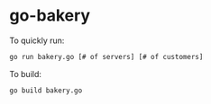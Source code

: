 # go-bakery

To quickly run: 
```bash
go run bakery.go [# of servers] [# of customers]
```

To build:
```bash
go build bakery.go
```
